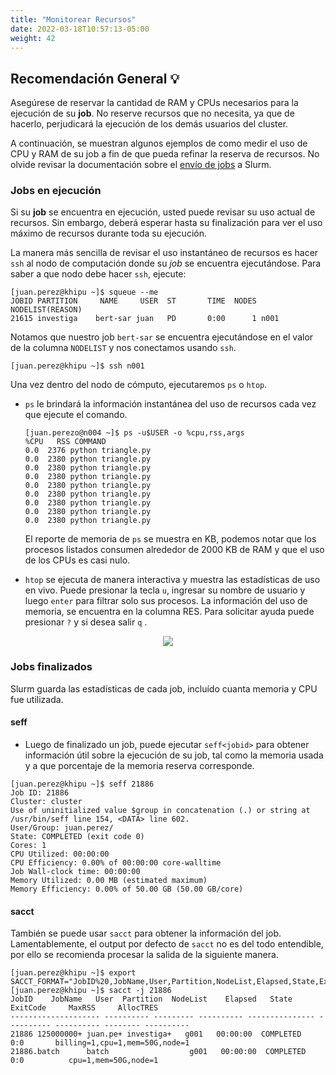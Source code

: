 ```yaml
---
title: "Monitorear Recursos"
date: 2022-03-18T10:57:13-05:00
weight: 42
---
```



## Recomendación General 💡

Asegúrese de reservar la cantidad de RAM y CPUs necesarios para la ejecución de su **job**. No reserve recursos que no necesita, ya que de hacerlo, perjudicará la ejecución de los demás usuarios del cluster. 

A continuación, se muestran algunos ejemplos de como medir el uso de CPU y RAM de su job a fin de que pueda refinar la reserva de recursos.  No olvide revisar la documentación sobre el [envío de jobs](/guia-de-usuario/jobs_schedulling/enviar_jobs/) a Slurm.

### Jobs en ejecución

Si su **job** se encuentra en ejecución, usted puede revisar su uso actual de recursos. Sin embargo, deberá esperar hasta su finalización para ver el uso máximo de recursos durante toda su ejecución. 

La manera más sencilla de revisar el uso instantáneo de recursos es hacer `ssh` al nodo de computación donde su *job* se encuentra ejecutándose. Para saber a que nodo debe hacer `ssh`, ejecute:

```
[juan.perez@khipu ~]$ squeue --me
JOBID PARTITION     NAME     USER  ST       TIME  NODES NODELIST(REASON)
21615 investiga    bert-sar juan   PD       0:00      1 n001
```

Notamos que nuestro job `bert-sar` se encuentra ejecutándose en el valor de la columna `NODELIST` y nos conectamos usando `ssh`.

```
[juan.perez@khipu ~]$ ssh n001
```

Una vez dentro del nodo de cómputo, ejecutaremos `ps` o `htop`.

- `ps` le brindará la información instantánea del uso de recursos cada vez que ejecute el comando. 

    ```
    [juan.perezo@n004 ~]$ ps -u$USER -o %cpu,rss,args
    %CPU   RSS COMMAND
    0.0  2376 python triangle.py
    0.0  2380 python triangle.py
    0.0  2380 python triangle.py
    0.0  2380 python triangle.py
    0.0  2380 python triangle.py
    0.0  2380 python triangle.py
    0.0  2380 python triangle.py
    0.0  2380 python triangle.py
    0.0  2380 python triangle.py
    ```

    El reporte de memoria de `ps` se muestra en KB, podemos notar que los procesos listados consumen alrededor de 2000 KB de RAM y que el uso de los CPUs es casi nulo.

- `htop` se ejecuta de manera interactiva y muestra las estadísticas de uso en vivo. Puede presionar la tecla `u`, ingresar su nombre de usuario y luego `enter` para filtrar solo sus procesos. La información del uso de memoria, se encuentra en la columna RES. Para solicitar ayuda puede presionar `?` y si desea salir `q` .

<p align="center">
  <img src="/guia-de-usuario/jobs_schedulling/htop.png">
</p>


### Jobs finalizados

Slurm guarda las estadísticas de cada job, incluído cuanta memoria y CPU fue utilizada.

#### seff

- Luego de finalizado un job, puede ejecutar `seff<jobid>` para obtener información útil sobre la ejecución de su job, tal como la memoria usada y a que porcentaje de la memoria reserva corresponde.

```
[juan.perez@khipu ~]$ seff 21886
Job ID: 21886
Cluster: cluster
Use of uninitialized value $group in concatenation (.) or string at /usr/bin/seff line 154, <DATA> line 602.
User/Group: juan.perez/
State: COMPLETED (exit code 0)
Cores: 1
CPU Utilized: 00:00:00
CPU Efficiency: 0.00% of 00:00:00 core-walltime
Job Wall-clock time: 00:00:00
Memory Utilized: 0.00 MB (estimated maximum)
Memory Efficiency: 0.00% of 50.00 GB (50.00 GB/core)
```

#### sacct

También se puede usar `sacct` para obtener la información del job. Lamentablemente, el output por defecto de `sacct` no es del todo entendible, por ello se recomienda procesar la salida de la siguiente manera. 

```
[juan.perez@khipu ~]$ export SACCT_FORMAT="JobID%20,JobName,User,Partition,NodeList,Elapsed,State,ExitCode,MaxRSS,AllocTRES%32"
[juan.perez@khipu ~]$ sacct -j 21886
JobID    JobName   User  Partition  NodeList    Elapsed   State ExitCode     MaxRSS     AllocTRES
-------------------- ---------- --------- ---------- --------------- ---------- ---------- -------- ----------
21886 125000000+ juan.pe+ investiga+   g001   00:00:00  COMPLETED      0:0       billing=1,cpu=1,mem=50G,node=1
21886.batch      batch                  g001   00:00:00  COMPLETED      0:0          cpu=1,mem=50G,node=1
```